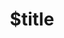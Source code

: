 ---
title: $title
second_title: Aspose.PUB voor .NET API-referentie
description: $description
type: docs
weight: $weight
url: /nl/net/$ref/
---